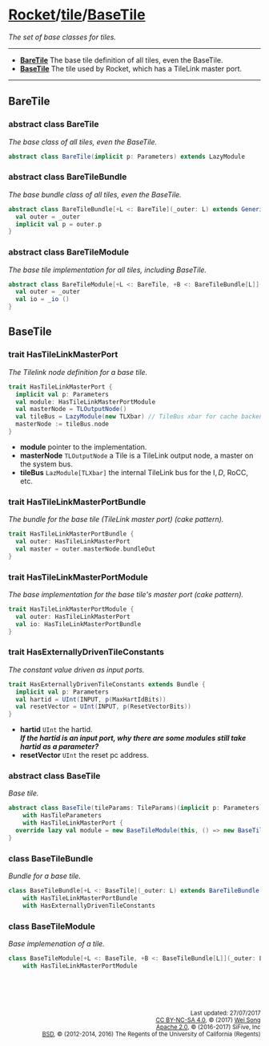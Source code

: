 [Rocket](../Readme.md)/[tile](../tile.md)/[BaseTile](https://github.com/freechipsproject/rocket-chip/blob/master/src/main/scala/tile/BaseTile.scala)
========================
*The set of base classes for tiles.*

**********************

- **[BareTile](#baretile)** The base tile definition of all tiles, even the BaseTile.
- **[BaseTile](#basetile)** The tile used by Rocket, which has a TileLink master port.

**********************

## BareTile

### abstract class BareTile
*The base class of all tiles, even the BaseTile.*

~~~scala
abstract class BareTile(implicit p: Parameters) extends LazyModule
~~~

### abstract class BareTileBundle
*The base bundle class of all tiles, even the BaseTile.*

~~~scala
abstract class BareTileBundle[+L <: BareTile](_outer: L) extends GenericParameterizedBundle(_outer) {
  val outer = _outer
  implicit val p = outer.p
}
~~~

### abstract class BareTileModule
*The base tile implementation for all tiles, including BaseTile.*

~~~scala
abstract class BareTileModule[+L <: BareTile, +B <: BareTileBundle[L]](_outer: L, _io: () => B) extends LazyModuleImp(_outer) {
  val outer = _outer
  val io = _io ()
}
~~~

## BaseTile

### trait HasTileLinkMasterPort
*The Tilelink node definition for a base tile.*
~~~scala
trait HasTileLinkMasterPort {
  implicit val p: Parameters
  val module: HasTileLinkMasterPortModule
  val masterNode = TLOutputNode()
  val tileBus = LazyModule(new TLXbar) // TileBus xbar for cache backends to connect to
  masterNode := tileBus.node
}
~~~

- **module** pointer to the implementation.
- **masterNode** `TLOutputNode` a Tile is a TileLink output node, a master on the system bus.
- **tileBus** `LazModule[TLXbar]` the internal TileLink bus for the I$, D$, RoCC, etc.

### trait HasTileLinkMasterPortBundle
*The bundle for the base tile (TileLink master port) (cake pattern).*

~~~scala
trait HasTileLinkMasterPortBundle {
  val outer: HasTileLinkMasterPort
  val master = outer.masterNode.bundleOut
}
~~~

### trait HasTileLinkMasterPortModule
*The base implementation for the base tile's master port (cake pattern).*

~~~scala
trait HasTileLinkMasterPortModule {
  val outer: HasTileLinkMasterPort
  val io: HasTileLinkMasterPortBundle
}
~~~

### trait HasExternallyDrivenTileConstants
*The constant value driven as input ports.*

~~~scala
trait HasExternallyDrivenTileConstants extends Bundle {
  implicit val p: Parameters
  val hartid = UInt(INPUT, p(MaxHartIdBits))
  val resetVector = UInt(INPUT, p(ResetVectorBits))
}
~~~

- **hartid** `UInt` the hartid.<br>
  **_If the hartid is an input port, why there are some modules still take hartid as a parameter?_**
- **resetVector** `UInt` the reset pc address.

### abstract class BaseTile
*Base tile.*

~~~scala
abstract class BaseTile(tileParams: TileParams)(implicit p: Parameters) extends BareTile
    with HasTileParameters
    with HasTileLinkMasterPort {
  override lazy val module = new BaseTileModule(this, () => new BaseTileBundle(this))
}
~~~

### class BaseTileBundle
*Bundle for a base tile.*

~~~scala
class BaseTileBundle[+L <: BaseTile](_outer: L) extends BareTileBundle(_outer)
    with HasTileLinkMasterPortBundle
    with HasExternallyDrivenTileConstants
~~~

### class BaseTileModule
*Base implemenation of a tile.*

~~~scala
class BaseTileModule[+L <: BaseTile, +B <: BaseTileBundle[L]](_outer: L, _io: () => B) extends BareTileModule(_outer, _io)
    with HasTileLinkMasterPortModule
~~~


<br><br><br><p align="right">
<sub>
Last updated: 27/07/2017<br>
[CC BY-NC-SA 4.0](https://creativecommons.org/licenses/by-nc-sa/4.0/), &copy; (2017) [Wei Song](mailto:wsong83@gmail.com)<br>
[Apache 2.0](https://github.com/freechipsproject/rocket-chip/blob/master/LICENSE.SiFive), &copy; (2016-2017) SiFive, Inc<br>
[BSD](https://github.com/freechipsproject/rocket-chip/blob/master/LICENSE.Berkeley), &copy; (2012-2014, 2016) The Regents of the University of California (Regents)
</sub>
</p>
